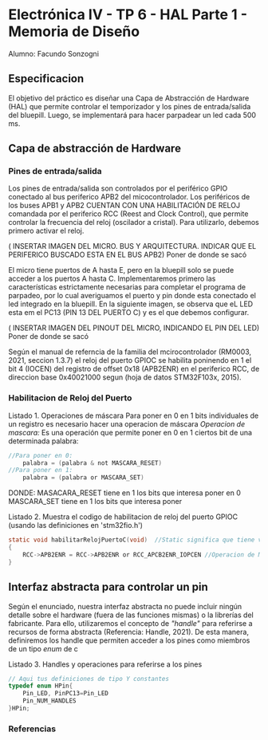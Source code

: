 # Electrónica IV - TP 6 - HAL Parte 1 - Memoria de Diseño

Alumno: Facundo Sonzogni

## Especificacion 
El objetivo del práctico es diseñar una Capa de Abstracción de Hardware (HAL) que permite controlar 
el temporizador y los pines de entrada/salida del bluepill. Luego, se implementará para hacer parpadear un led cada 500 ms.

## Capa de abstracción de Hardware

### Pines de entrada/salida
Los pines de entrada/salida son controlados por el periférico GPIO conectado al bus periferico APB2 del micocontrolador. Los periféricos de los buses APB1 y APB2 CUENTAN CON UNA HABILITACIÓN DE RELOJ comandada por el periferico RCC (Reest and Clock Control), que permite controlar la frecuencia del reloj (oscilador a cristal). Para utilizarlo, debemos primero activar el reloj.

( INSERTAR IMAGEN DEL MICRO. BUS Y ARQUITECTURA. INDICAR QUE EL PERIFERICO BUSCADO ESTA EN EL BUS APB2) Poner de donde se sacó

El micro tiene puertos de A hasta E, pero en la bluepill solo se puede acceder a los puertos A hasta C. Implementaremos primero las características estrictamente necesarias para completar el programa de parpadeo, por lo cual averiguamos el puerto y pin donde esta conectado el led integrado en la bluepill. En la siguiente imagen, se observa que eL LED esta em el PC13 (PIN 13 DEL PUERTO C) y es el que debemos configurar. 

( INSERTAR IMAGEN DEL PINOUT DEL MICRO, INDICANDO EL PIN DEL LED) Poner de donde se sacó

Según el manual de referncia de la familia del mcirocontrolador (RM0003, 2021, seccion 1.3.7) el reloj del puerto GPIOC se habilita poninendo en 1 el bit 4 (IOCEN) del registro de offset 0x18 (APB2ENR) en el periferico RCC, de direccion base 0x40021000 segun (hoja de datos STM32F103x, 2015).

### Habilitacion de Reloj del Puerto

Listado 1. Operaciones de máscara
Para poner en 0 en 1 bits individuales de un registro es necesario hacer una operacion de máscara
*Operacion de mascara:* Es una operación que permite poner en 0 en 1 ciertos bit de una determinada palabra:

```c
//Para poner en 0: 
    palabra = (palabra & not MASCARA_RESET) 
//Para poner en 1:
    palabra = (palabra or MASCARA_SET)
```

DONDE: MASACARA_RESET tiene en 1 los bits que interesa poner en 0
       MASCARA_SET tiene en 1 los bits que interesa poner 

Listado 2. Muestra el codigo de habilitacion de reloj del puerto GPIOC (usando las definiciones en 'stm32fio.h')

```c
static void habilitarRelojPuertoC(void)  //Static significa que tiene vinculacion interna. No es visible fuera del archivo. 
{  
    RCC->APB2ENR = RCC->APB2ENR or RCC_APCB2ENR_IOPCEN //Operacion de Máscara
}
```

## Interfaz abstracta para controlar un pin

Según el enunciado, nuestra interfaz abstracta no puede incluir ningún detalle sobre el hardware (fuera de las funciones mismas) o la librerías del fabricante.
Para ello, utilizaremos el concepto de *"handle"* para referirse a recursos de forma abstracta (Referencia: Handle, 2021). De esta manera, definiremos los handle que permiten acceder a los pines como miembros de un tipo *enum* de c

Listado 3. Handles y operaciones para referirse a los pines
```c
// Aqui tus definiciones de tipo Y constantes
typedef enum HPin{
    Pin_LED, PinPC13=Pin_LED
    Pin_NUM_HANDLES
}HPin;
```
### Referencias



